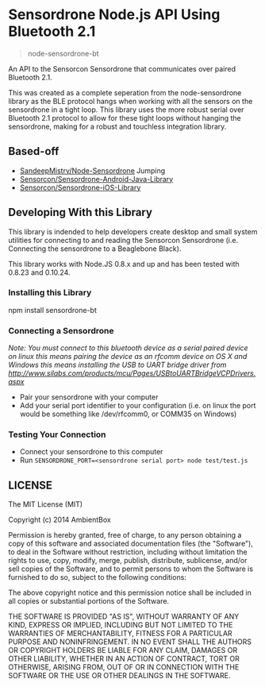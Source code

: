 # Sensordrone Node.js API Using Bluetooth 2.1
> node-sensordrone-bt

An API to the Sensorcon Sensordrone that communicates over paired Bluetooth 2.1.

This was created as a complete seperation from the node-sensordrone library as the BLE protocol hangs when working with all the sensors on the sensordrone in a tight loop. This library uses the more robust serial over Bluetooth 2.1 protocol to allow for these tight loops without hanging the sensordrone, making for a robust and touchless integration library.

## Based-off

* [SandeepMistry/Node-Sensordrone](https://github.com/sandeepmistry/node-sensordrone) Jumping 
* [Sensorcon/Sensordrone-Android-Java-Library](http://bitbucket.sensorcon.com/sensordrone-android-java-library)
* [Sensorcon/Sensordrone-iOS-Library](http://bitbucket.sensorcon.com/sensordrone-ios-library)

## Developing With this Library

This library is indended to help developers create desktop and small system utilities for connecting to and reading the Sensorcon Sensordrone (i.e. Connecting the sensordrone to a Beaglebone Black). 

This library works with Node.JS 0.8.x and up and has been tested with 0.8.23 and 0.10.24.

### Installing this Library

npm install sensordrone-bt

### Connecting a Sensordrone

_Note: You must connect to this bluetooth device as a serial paired device on linux this means pairing the device as an rfcomm device on OS X and Windows this means installing the USB to UART bridge driver from http://www.silabs.com/products/mcu/Pages/USBtoUARTBridgeVCPDrivers.aspx_

* Pair your sensordrone with your computer
* Add your serial port identifier to your configuration (i.e. on linux the port would be something like /dev/rfcomm0, or COMM35 on Windows)

### Testing Your Connection

* Connect your sensordrone to this computer
* Run ```SENSORDRONE_PORT=<sensordrone serial port> node test/test.js```

## LICENSE

The MIT License (MIT)

Copyright (c) 2014 AmbientBox

Permission is hereby granted, free of charge, to any person obtaining a copy of
this software and associated documentation files (the "Software"), to deal in
the Software without restriction, including without limitation the rights to
use, copy, modify, merge, publish, distribute, sublicense, and/or sell copies of
the Software, and to permit persons to whom the Software is furnished to do so,
subject to the following conditions:

The above copyright notice and this permission notice shall be included in all
copies or substantial portions of the Software.

THE SOFTWARE IS PROVIDED "AS IS", WITHOUT WARRANTY OF ANY KIND, EXPRESS OR
IMPLIED, INCLUDING BUT NOT LIMITED TO THE WARRANTIES OF MERCHANTABILITY, FITNESS
FOR A PARTICULAR PURPOSE AND NONINFRINGEMENT. IN NO EVENT SHALL THE AUTHORS OR
COPYRIGHT HOLDERS BE LIABLE FOR ANY CLAIM, DAMAGES OR OTHER LIABILITY, WHETHER
IN AN ACTION OF CONTRACT, TORT OR OTHERWISE, ARISING FROM, OUT OF OR IN
CONNECTION WITH THE SOFTWARE OR THE USE OR OTHER DEALINGS IN THE SOFTWARE.